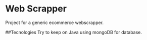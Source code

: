 # Web Scrapper
Project for a generic ecommerce webscrapper. 

##Tecnologies
Try to keep on Java using mongoDB for database. 
